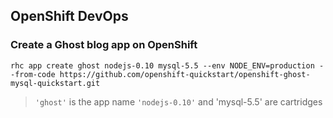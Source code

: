 ## OpenShift DevOps

### Create a Ghost blog app on OpenShift
`rhc app create ghost nodejs-0.10 mysql-5.5 --env NODE_ENV=production --from-code https://github.com/openshift-quickstart/openshift-ghost-mysql-quickstart.git`
>`'ghost'` is the app name
>`'nodejs-0.10'` and 'mysql-5.5' are cartridges